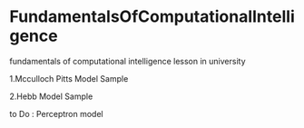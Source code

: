 # FundamentalsOfComputationalIntelligence
fundamentals of computational intelligence lesson in university

1.Mcculloch Pitts Model Sample

2.Hebb Model Sample

to Do : Perceptron model
